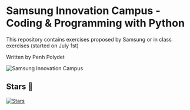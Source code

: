 # Samsung Innovation Campus - Coding & Programming with Python
This repository contains exercises proposed by Samsung or in class exercises (started on July 1st)

Written by Penh Polydet

![Samsung Innovation Campus](./Samsung-Innovation-Campus.png)

## Stars 🌟
[![Stars](https://starchart.cc/Galaxy092/Samsung-Innovation-Campus-Python-Course.svg?variant=adaptive)](https://starchart.cc/Galaxy092/Samsung-Innovation-Campus-Python-Course)
